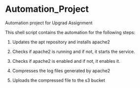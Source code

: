 # Automation_Project
Automation project for Upgrad Assignment

This shell script contains the automation for the following steps:

1. Updates the apt repository and installs apache2

2. Checks if apache2 is running and if not, it starts the service.

3. Checks if apache2 is enabled and if not, it enables it.

4. Compresses the log files generated by apache2

5. Uploads the compressed file to the s3 bucket
